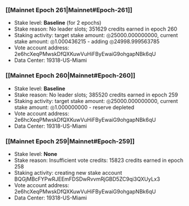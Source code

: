 ### [[Mainnet Epoch 261|Mainnet#Epoch-261]]
* Stake level: **Baseline** (for 2 epochs)
* Stake reason: No leader slots; 351629 credits earned in epoch 260
* Staking activity: target stake amount: ◎25000.000000000, current stake amount: ◎1.000436215 - adding ◎24998.999563785
* Vote account address: 2e6hcXeqPMwskDfQXKuwVuHiFByEwaiG9ohgapNBk6qU
* Data Center: 19318-US-Miami
### [[Mainnet Epoch 260|Mainnet#Epoch-260]]
* Stake level: **Baseline**
* Stake reason: No leader slots; 385520 credits earned in epoch 259
* Staking activity: target stake amount: ◎25000.000000000, current stake amount: ◎1.000000000 - reserve depleted
* Vote account address: 2e6hcXeqPMwskDfQXKuwVuHiFByEwaiG9ohgapNBk6qU
* Data Center: 19318-US-Miami
### [[Mainnet Epoch 259|Mainnet#Epoch-259]]
* Stake level: **None**
* Stake reason: Insufficient vote credits: 15823 credits earned in epoch 258
* Staking activity: creating new stake account BQGjMBcFYPwRJEEmFDSDwRvvmRjGBD5ZC9qi3QXUyLx3
* Vote account address: 2e6hcXeqPMwskDfQXKuwVuHiFByEwaiG9ohgapNBk6qU
* Data Center: 19318-US-Miami